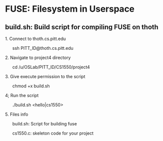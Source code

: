 # FUSE: Filesystem in Userspace
## build.sh: Build script for compiling FUSE on thoth
<p>1. Connect to thoth.cs.pitt.edu</p>
<ul>ssh PITT_ID@thoth.cs.pitt.edu</ul>
<p>2. Navigate to project4 directory</p>
<ul>cd /u/OSLab/PITT_ID/CS1550/project4</ul>
<p>3. Give execute permission to the script</p>
<ul> chmod +x build.sh</ul>
<p>4; Run the script</p>
<ul>./build.sh &lt;hello|cs1550&gt;</ul>
<p>5. Files info</p>
<ul>build.sh: Script for building fuse</ul>
<ul>cs1550.c: skeleton code for your project</ul>

